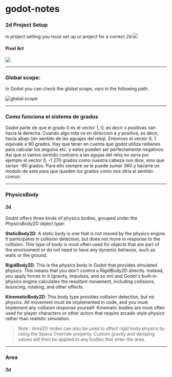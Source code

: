 # godot-notes

### 2d Project Setup
in project setting you must set up ur project for a correct 2d
![](https://i.ibb.co/MBzqccY/image.png)

#### Pixel Art
![](https://i.ibb.co/gtDngrB/image.png)

---

### Global scope:
In Godot you can check the global scope, vars in the following path. 

![global scope](https://i.ibb.co/ZGYXppj/image.png)

---

### Como funciona el sistema de grados

Godot parte de que el grado 0 es el vector 1, 0, es decir x positivas van hacia la derecha.
Cuando algo rota va en direccion a y positiva, es decir, hacia abajo (en sentido de las aguajas del reloj). Entonces el vector 0, 1 equivale a 90 grados. 
Hay que tener en cuenta que godot utiliza radianes para calcular los angulos etc. y estos pueden ser perfectamente negativos. Asi que si vamos sentido contrario a las agujas del reloj no seria por ejemplo el vector 0, -1 270 grados como nuestra cabeza nos dice, sino que serian -90 grados. Para ello siempre se le puede sumar 360 y hacerle un modulo de este para que queden los grados como nos diria el sentido comun.

----

### PhysicsBody

#### 2d
Godot offers three kinds of physics bodies, grouped under the PhysicsBody2D object type:

**StaticBody2D**: A static body is one that is not moved by the physics engine. It participates in collision detection, but does not move in response to the collision. This type of body is most often used for objects that are part of the environment or do not need to have any dynamic behavior, such as walls or the ground.

**RigidBody2D**: This is the physics body in Godot that provides simulated physics. This means that you don't control a RigidBody2D directly. Instead, you apply forces to it (gravity, impulses, and so on) and Godot's built-in physics engine calculates the resultant movement, including collisions, bouncing, rotating, and other effects.

**KinematicBody2D**: This body type provides collision detection, but no physics. All movement must be implemented in code, and you must implement any collision response yourself. Kinematic bodies are most often used for player characters or other actors that require arcade-style physics rather than realistic simulation.


> Note : Area2D nodes can also be used to affect rigid body physics by using the Space Override property. Custom gravity and damping values will then be applied to any bodies that enter the area.

---

### Area

#### 2d
